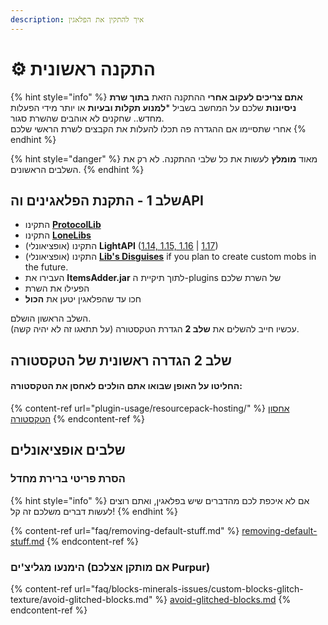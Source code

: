 ```yaml
---
description: איך להתקין את הפלאגין
---
```


# ⚙ התקנה ראשונית

{% hint style="info" %}
**אתם צריכים לעקוב אחרי** ההתקנה הזאת  **בתוך שרת ניסיונות** שלכם על המחשב בשביל ***למנוע תקלות ובעיות** או יותר מידי הפעלות מחדש.. שחקנים לא אוהבים שהשרת סגור.\
אחרי שתסיימו אם ההגדרה פה תכלו להעלות את הקבצים לשרת הראשי שלכם
{% endhint %}

{% hint style="danger" %}
מאוד **מומלץ** לעשות את כל שלבי ההתקנה. לא רק את השלבים הראשונים.
{% endhint %}

## שלב 1 - התקנת הפלאגינים והAPI

* התקינו [**ProtocolLib**](https://www.spigotmc.org/resources/protocollib.1997/)
* התקינו [**LoneLibs**](https://www.spigotmc.org/resources/lonelibs.75974/)
* (אופציאונלי) התקינו **LightAPI** ([1.14, 1.15, 1.16](http://a.devs.beer/lightapi-old) | [1.17](http://a.devs.beer/lightapi-new))
* (אופציאונלי) התקינו [**Lib's Disguises**](https://www.spigotmc.org/resources/libs-disguises-free.81/) if you plan to create custom mobs in the future.
* העבירו את **ItemsAdder.jar** לתוך תיקיית ה-plugins של השרת שלכם
* הפעילו את השרת
* חכו עד שהפלאגין יטען את **הכול**

השלב הראשון הושלם. \
עכשיו חייב להשלים את  **שלב 2** הגדרת הטקסטורה (על תתאגו זה לא יהיה קשה).

## שלב 2 הגדרה ראשונית של הטקסטורה

#### החליטו על האופן שבואו אתם הולכים לאחסן את הטקסטורה:&#x20;

{% content-ref url="plugin-usage/resourcepack-hosting/" %}
[אחסון הטקסטורה](plugin-usage/resourcepack-hosting/)
{% endcontent-ref %}

## שלבים אופציאונלים

### הסרת פריטי ברירת מחדל

{% hint style="info" %}
אם לא איכפת לכם מהדברים שיש בפלאגין, ואתם רוצים לעשות דברים משלכם זה קל!
{% endhint %}

{% content-ref url="faq/removing-default-stuff.md" %}
[removing-default-stuff.md](faq/removing-default-stuff.md)
{% endcontent-ref %}

### הימנעו מגליצ'ים (אם מותקן אצלכם Purpur)

{% content-ref url="faq/blocks-minerals-issues/custom-blocks-glitch-texture/avoid-glitched-blocks.md" %}
[avoid-glitched-blocks.md](faq/blocks-minerals-issues/custom-blocks-glitch-texture/avoid-glitched-blocks.md)
{% endcontent-ref %}
